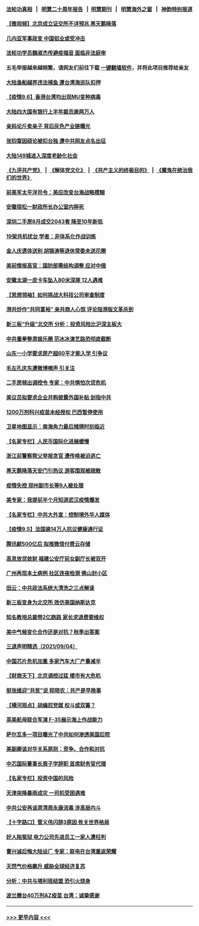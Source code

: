 #### [法轮功真相](https://github.com/gfw-breaker/truth/blob/master/README.md?t=0) &nbsp;&nbsp;|&nbsp;&nbsp; [明慧二十周年报告](https://github.com/gfw-breaker/mh-reports/blob/master/README.md?t=0) &nbsp;&nbsp;|&nbsp;&nbsp;[明慧期刊](https://github.com/gfw-breaker/mh-qikan) &nbsp;&nbsp;|&nbsp;&nbsp; [明慧海外之窗](https://github.com/gfw-breaker/mh-news/blob/master/README.md?t=0) &nbsp;&nbsp;|&nbsp;&nbsp; [神韵特别报道](https://github.com/gfw-breaker/mh-news/blob/master/shenyun.md?t=0)
#### [【微视频】北京成立证交所不详预兆 黑天鹅降落](../pages/nsc413/n13214674.md?t=09070001) 
#### [几内亚军事政变 中国铝业或受冲击](../pages/nsc413/n13214679.md?t=09070001) 
#### [法轮功学员魏淑杰传避疫福音 面临非法庭审](../pages/nsc413/n13212502.md?t=09070001) 
#### 五毛举报越来越频繁，请网友们前往下载 [一键翻墙软件](https://github.com/gfw-breaker/ssr-accounts)，并将此项目推荐给亲友
#### [大陆渔船越界违法捕鱼 遭台湾海巡队扣押](../pages/nsc413/n13214247.md?t=09070001) 
#### [【疫情9.6】香港台湾均出现MU变种病毒](../pages/nsc413/n13213836.md?t=09070001) 
#### [大陆四大国有银行上半年裁员逾两万人](../pages/nsc413/n13214238.md?t=09070001) 
#### [亲妈论斤卖亲子 背后灰色产业链曝光](../pages/nsc413/n13212842.md?t=09070001) 
#### [张钧甯因硕论被扣台独 遭中共网友点名出征](../pages/nsc413/n13213942.md?t=09070001) 
#### [大陆149城进入深度老龄化社会](../pages/nsc413/n13213492.md?t=09070001) 
#### [《九评共产党》](https://github.com/begood0513/9ping.md/blob/master/README.md) &nbsp;|&nbsp; [《解体党文化》](../../../../jtdwh.md/blob/master/README.md)  &nbsp;|&nbsp; [《共产主义的终极目的》](../../../../gczydzjmd.md/blob/master/README.md) &nbsp;|&nbsp; [《魔鬼在统治我们的世界》](../../../../mgztzwmdsj.md/blob/master/README.md) 
#### [前美军太平洋司令：美应改变台海战略模糊](../pages/nsc413/n13213595.md?t=09070001) 
#### [安徽宿松一财政所长办公室内猝死](../pages/nsc413/n13213476.md?t=09070001) 
#### [深圳二手房8月成交2043套 降至10年新低](../pages/nsc413/n13213134.md?t=09070001) 
#### [19架共机扰台 学者：非体系化作战训练](../pages/nsc413/n13213185.md?t=09070001) 
#### [金人庆遗体送别 胡锦涛等退休常委未送花圈](../pages/nsc413/n13212683.md?t=09070001) 
#### [美前情报高官：国防部需结构调整 应对中俄](../pages/nsc413/n13213243.md?t=09070001) 
#### [安徽太湖一皮卡车坠入80米深崖 12人遇难](../pages/nsc413/n13213062.md?t=09070001) 
#### [【思想领袖】如何挑战大科技公司审查制度](../pages/nsc413/n13155467.md?t=09070001) 
#### [港共炒作“共同富裕” 亲共商人心惊 评论指港版文革杀到](../pages/nsc413/n13212912.md?t=09070001) 
#### [新三板“升级”北交所 分析：投资风险比沪深主板大](../pages/nsc413/n13211436.md?t=09070001) 
#### [中共重拳整肃娱乐圈 范冰冰演艺路恐彻底截断](../pages/nsc413/n13212708.md?t=09070001) 
#### [山东一小学要求房产超60平才能入学 引争议](../pages/nsc413/n13212726.md?t=09070001) 
#### [毛左孔庆东遭微博噤声 引关注](../pages/nsc413/n13212582.md?t=09070001) 
#### [二手房频出调控令 专家：中共惧怕次贷危机](../pages/nsc413/n13212588.md?t=09070001) 
#### [美议员拟要求企业并购披露外国补贴 剑指中共](../pages/nsc413/n13212556.md?t=09070001) 
#### [1200万剂科兴疫苗未经授权 巴西暂停使用](../pages/nsc413/n13212373.md?t=09070001) 
#### [卫星地图显示：南海角力最后摊牌时刻临近](../pages/nsc413/n13212321.md?t=09070001) 
#### [【名家专栏】人民币国际化进展缓慢](../pages/nsc413/n13212061.md?t=09070001) 
#### [浙江前警察帮父举报贪官 遭传唤被迫逃亡](../pages/nsc413/n13212154.md?t=09070001) 
#### [黑天鹅降落天安门引热议 游客围观被疏散](../pages/nsc413/n13212211.md?t=09070001) 
#### [疫情失控 郑州副市长等9人被处理](../pages/nsc413/n13212169.md?t=09070001) 
#### [美专家：我提前半个月知道武汉疫情爆发](../pages/nsc413/n13212212.md?t=09070001) 
#### [【名家专栏】中共大外宣：控制境外华人媒体](../pages/nsc413/n13212035.md?t=09070001) 
#### [【疫情9.5】法国逾14万人抗议健康通行证](../pages/nsc413/n13211628.md?t=09070001) 
#### [腾讯献500亿后 拟推微信付费云存储](../pages/nsc413/n13211722.md?t=09070001) 
#### [高息放贷敛财 福建公安厅前女副厅长被双开](../pages/nsc413/n13211685.md?t=09070001) 
#### [广州再现本土病例 社区连夜检测 佛山封小区](../pages/nsc413/n13211494.md?t=09070001) 
#### [田云：中共政法系统大清洗之三点解读](../pages/nsc413/n13211062.md?t=09070001) 
#### [新三板变身为北交所 效仿美国纳斯达克](../pages/nsc413/n13211423.md?t=09070001) 
#### [知名教培总裁卷2亿跑路 家长求退费要维权](../pages/nsc413/n13211346.md?t=09070001) 
#### [美中气候变化合作还是对抗？秋季出答案](../pages/nsc413/n13211138.md?t=09070001) 
#### [三退声明精选（2021/09/04）](../pages/nsc413/n13211042.md?t=09070001) 
#### [中国芯片危机加重 多家汽车大厂产量减半](../pages/nsc413/n13210805.md?t=09070001) 
#### [【财商天下】北京调控过猛 楼市有大危机](../pages/nsc413/n13210934.md?t=09070001) 
#### [挺张维迎“共贫”说 程晓农：共产是早晚事](../pages/nsc413/n13210802.md?t=09070001) 
#### [【横河观点】胡编怼党媒 权斗或双簧？](../pages/nsc413/n13210864.md?t=09070001) 
#### [英美航母联合军演 F-35展示海上作战能力](../pages/nsc413/n13210531.md?t=09070001) 
#### [萨尔瓦多一项目曝光了中共如何渗透美国后院](../pages/nsc413/n13210770.md?t=09070001) 
#### [美副卿谈对华关系原则：竞争、合作和对抗](../pages/nsc413/n13210753.md?t=09070001) 
#### [中芯国际董事长周子学辞职 首席财务官代理](../pages/nsc413/n13210044.md?t=09070001) 
#### [【名家专栏】投资中国的风险](../pages/nsc413/n13210304.md?t=09070001) 
#### [天津突降暴雨成灾 一司机受困遇难](../pages/nsc413/n13210688.md?t=09070001) 
#### [中共公安再谈肃清周永康流毒 涉高层内斗](../pages/nsc413/n13210480.md?t=09070001) 
#### [【十字路口】菅义伟闪辞3原因 攸关世界格局](../pages/nsc413/n13210242.md?t=09070001) 
#### [好人陷冤狱 电力公司先进员工一家人遭枉判](../pages/nsc413/n13210521.md?t=09070001) 
#### [曹兴诚后悔大陆设厂 专家：联电在台湾重返荣耀](../pages/nsc413/n13210281.md?t=09070001) 
#### [天然气价格飙升 威胁全球经济复苏](../pages/nsc413/n13210464.md?t=09070001) 
#### [分析：中共与塔利班结盟 恐引火烧身](../pages/nsc413/n13209905.md?t=09070001) 
#### [波兰赠台40万剂AZ疫苗 台湾：诚挚感谢](../pages/nsc413/n13210240.md?t=09070001) 

----
#### [ >>> 更早内容 <<< ](../indexes/nsc413-earlier.md)
